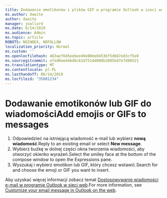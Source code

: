 ```yaml
---
title: Dodawanie emotikonów i plików GIF w programie Outlook w sieci web
ms.author: daeite
author: daeite
manager: joallard
ms.date: 6/14/2019
ms.audience: Admin
ms.topic: article
ROBOTS: NOINDEX, NOFOLLOW
localization_priority: Normal
ms.custom: ''
ms.openlocfilehash: 463aef6d5eebee49e06be8453bf5d667e83cf5e0
ms.sourcegitcommit: efed0ae44bd6c61d751dd008b2885bd7e7d86521
ms.translationtype: MT
ms.contentlocale: pl-PL
ms.lasthandoff: 06/14/2019
ms.locfileid: "35001234"
---
```

# <a name="add-emojis-or-gifs-to-messages"></a><span data-ttu-id="770b7-102">Dodawanie emotikonów lub GIF do wiadomości</span><span class="sxs-lookup"><span data-stu-id="770b7-102">Add emojis or GIFs to messages</span></span>

1. <span data-ttu-id="770b7-103">Odpowiedzieć na istniejącą wiadomość e-mail lub wybierz **nową wiadomość**.</span><span class="sxs-lookup"><span data-stu-id="770b7-103">Reply to an existing email or select **New message**.</span></span>
1. <span data-ttu-id="770b7-104">Wybierz buźkę w dolnej części okna tworzenia wiadomości, aby otworzyć okienko wyrażeń.</span><span class="sxs-lookup"><span data-stu-id="770b7-104">Select the smiley face at the bottom of the compose window to open the Expressions pane.</span></span>
1. <span data-ttu-id="770b7-105">Wyszukaj i wybierz emotikon lub GIF, który chcesz wstawić.</span><span class="sxs-lookup"><span data-stu-id="770b7-105">Search for and choose the emoji or GIF you want to insert.</span></span>

<span data-ttu-id="770b7-106">Aby uzyskać więcej informacji zobacz temat [Dostosowywanie wiadomości e-mail w programie Outlook w sieci web](https://support.office.com/article/079442eb-6b41-4ff5-b6e0-a83d3967ac41).</span><span class="sxs-lookup"><span data-stu-id="770b7-106">For more information, see [Customize your email message in Outlook on the web](https://support.office.com/article/079442eb-6b41-4ff5-b6e0-a83d3967ac41).</span></span>